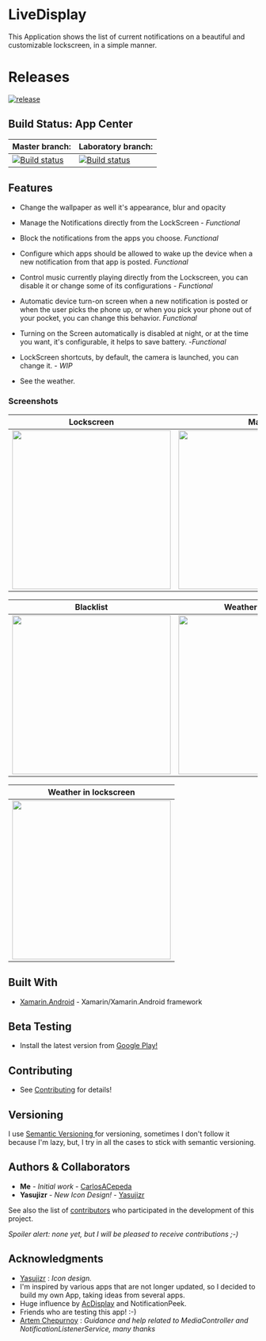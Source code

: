 # LiveDisplay

This Application shows the list of current notifications on a beautiful and customizable lockscreen, in a simple manner.


# Releases

[![release](https://img.shields.io/badge/release-released-brightgreen.svg)](https://github.com/CarlosACepeda/LiveDisplay/releases)

## Build Status: App Center

|Master branch:|Laboratory branch:|
|----------|---------|
|[![Build status](https://build.appcenter.ms/v0.1/apps/35ff8c85-fde9-4e45-9e27-834a716fce2b/branches/master/badge)](https://appcenter.ms)|[![Build status](https://build.appcenter.ms/v0.1/apps/35ff8c85-fde9-4e45-9e27-834a716fce2b/branches/Laboratory/badge)](https://appcenter.ms)

## Features

* Change the wallpaper as well it's appearance, blur and opacity

* Manage the Notifications directly from the LockScreen - *Functional*

* Block the notifications from the apps you choose. *Functional*

* Configure which apps should be allowed to wake up the device when a new notification from that app is posted. *Functional*

* Control music currently playing directly from the Lockscreen, you can disable it or change some of its configurations - *Functional*

* Automatic device turn-on screen when a new notification is posted or when the user picks the phone up, or when you pick your phone out of your pocket, you can change this behavior.  *Functional*

* Turning on the Screen automatically is disabled at night, or at the time you want, it's configurable, it helps to save battery. -*Functional*

* LockScreen shortcuts, by default, the camera is launched, you can change it. - *WIP*

* See the weather.


### Screenshots

|Lockscreen|Main|Notif. Settings|
|-----------|--------------|-------------|
|<img src="https://i.imgur.com/TWomVz1.png" width=320>|<img src="https://i.imgur.com/kSWl9nx.png" width=320>|<img src="https://i.imgur.com/sUARkMa.png" width="320">|

|Blacklist|Weather Settings|Pick wallpaper|
|-----------|--------------|-------------|
|<img src="https://i.imgur.com/RPMwn6y.png" width=320>|<img src="https://i.imgur.com/Yp0IBBh.png" width=320>|<img src="https://i.imgur.com/1zUGtTU.pngReadme" width="320">|

|Weather in lockscreen|
|------------------|
|<img src="https://i.imgur.com/ihR9roq.png" width=320>|




## Built With

* [Xamarin.Android](https://docs.microsoft.com/en-us/xamarin/android/) - Xamarin/Xamarin.Android framework

## Beta Testing

* Install the latest version from [Google Play!](https://play.google.com/store/apps/details?id=com.underground.livedisplay)

## Contributing

* See [Contributing](https://github.com/CarlosACepeda/LiveDisplay/tree/master/CONTRIBUTING.md) for details!

## Versioning

I use [Semantic Versioning ](http://semver.org/) for versioning, sometimes I don't follow it because I'm lazy, but, I try in all the cases to stick with semantic versioning.

## Authors & Collaborators

* **Me** - *Initial work* - [CarlosACepeda](https://github.com/CarlosACepeda)
* **Yasujizr**  - *New Icon Design!* - [Yasujizr](https://github.com/Yasujizr)

See also the list of [contributors](https://github.com/CarlosACepeda/LiveDisplay/contributors) who participated in the development of this project.

*Spoiler alert: none yet, but I will be pleased to receive contributions ;-)*

## Acknowledgments

* [Yasujizr](https://github.com/Yasujizr) : *Icon design.*
* I'm inspired by various apps that are not longer updated, so I decided to build my own App, taking ideas from several apps.
* Huge influence by [AcDisplay](https://github.com/AChep/AcDisplay) and NotificationPeek.
* Friends who are testing this app! :-)
* [Artem Chepurnoy](https://github.com/AChep) : *Guidance and help related to MediaController and NotificationListenerService, many thanks*
